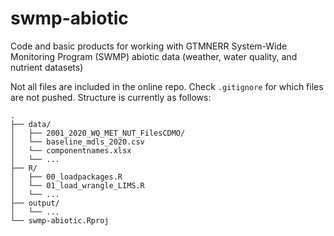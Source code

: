 # swmp-abiotic
Code and basic products for working with GTMNERR System-Wide Monitoring Program (SWMP) abiotic data (weather, water quality, and nutrient datasets)

Not all files are included in the online repo. Check `.gitignore` for which files are not pushed. Structure is currently as follows:

```
.
├── data/
│   ├── 2001_2020_WQ_MET_NUT_FilesCDMO/
│   └── baseline_mdls_2020.csv
│   └── componentnames.xlsx
│   └── ...
├── R/
│   ├── 00_loadpackages.R
│   └── 01_load_wrangle_LIMS.R
│   └── ...
├── output/
│   └── ...
└── swmp-abiotic.Rproj
```